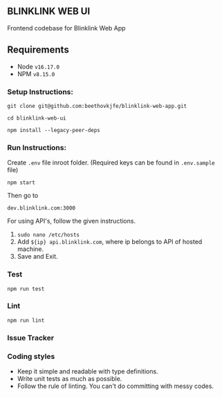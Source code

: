 ## BLINKLINK WEB UI

Frontend codebase for Blinklink Web App

## Requirements

- Node `v16.17.0`
- NPM `v8.15.0`

### Setup Instructions:

`git clone git@github.com:beethovkjfe/blinklink-web-app.git`

`cd blinklink-web-ui`

`npm install --legacy-peer-deps`

### Run Instructions:

Create `.env` file inroot folder. (Required keys can be found in `.env.sample` file)

`npm start`

Then go to 

`dev.blinklink.com:3000` 

For using API's, follow the given instructions.

1.  `sudo nano /etc/hosts`
2.  Add `${ip} api.blinklink.com`, where ip belongs to API of hosted machine.
3.  Save and Exit.

### Test

`npm run test`

### Lint

`npm run lint`

### Issue Tracker

### Coding styles

- Keep it simple and readable with type definitions.
- Write unit tests as much as possible.
- Follow the rule of linting. You can't do committing with messy codes.
